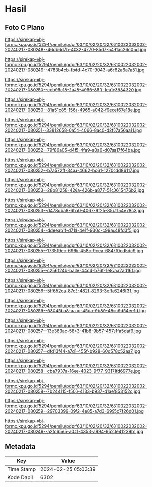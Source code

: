 # Hasil

## Foto C Plano

https://sirekap-obj-formc.kpu.go.id/5294/pemilu/pdpr/63/10/02/20/32/6310022032002-20240217-080248--46db6d7b-4032-4770-85d7-5491ac26c05d.jpg

https://sirekap-obj-formc.kpu.go.id/5294/pemilu/pdpr/63/10/02/20/32/6310022032002-20240217-080249--4783b4cb-fbdd-4c70-9043-a6c62a6a7a51.jpg

https://sirekap-obj-formc.kpu.go.id/5294/pemilu/pdpr/63/10/02/20/32/6310022032002-20240217-080250--ccb95c18-2a48-4956-85ff-1ea1e3634320.jpg

https://sirekap-obj-formc.kpu.go.id/5294/pemilu/pdpr/63/10/02/20/32/6310022032002-20240217-080250--81a51c85-156a-4965-a042-f9edef67e18e.jpg

https://sirekap-obj-formc.kpu.go.id/5294/pemilu/pdpr/63/10/02/20/32/6310022032002-20240217-080251--33812658-0a54-4066-8ac0-d2f67a56aa11.jpg

https://sirekap-obj-formc.kpu.go.id/5294/pemilu/pdpr/63/10/02/20/32/6310022032002-20240217-080252--79f86a05-d4f5-4fa9-a0a6-d07aa17f64ba.jpg

https://sirekap-obj-formc.kpu.go.id/5294/pemilu/pdpr/63/10/02/20/32/6310022032002-20240217-080252--b7a572ff-34aa-4662-bc61-1270cdd86117.jpg

https://sirekap-obj-formc.kpu.go.id/5294/pemilu/pdpr/63/10/02/20/32/6310022032002-20240217-080253--28b81258-426a-426b-a877-51c0615476b2.jpg

https://sirekap-obj-formc.kpu.go.id/5294/pemilu/pdpr/63/10/02/20/32/6310022032002-20240217-080253--d478dba8-6bb0-4067-9f25-8541154e78c3.jpg

https://sirekap-obj-formc.kpu.go.id/5294/pemilu/pdpr/63/10/02/20/32/6310022032002-20240217-080254--ddeeab1f-d718-4e1f-930c-c99ac48fd3f5.jpg

https://sirekap-obj-formc.kpu.go.id/5294/pemilu/pdpr/63/10/02/20/32/6310022032002-20240217-080255--1735f9ec-696b-458c-9cea-6847f0cd5dc9.jpg

https://sirekap-obj-formc.kpu.go.id/5294/pemilu/pdpr/63/10/02/20/32/6310022032002-20240217-080255--c256f24b-bade-44c4-b76f-1e87aa2ad16f.jpg

https://sirekap-obj-formc.kpu.go.id/5294/pemilu/pdpr/63/10/02/20/32/6310022032002-20240217-080256--5ff652ca-87c2-482f-8293-3effa6246f31.jpg

https://sirekap-obj-formc.kpu.go.id/5294/pemilu/pdpr/63/10/02/20/32/6310022032002-20240217-080256--63045ba8-aabc-45da-9b89-48cc9d54ee1d.jpg

https://sirekap-obj-formc.kpu.go.id/5294/pemilu/pdpr/63/10/02/20/32/6310022032002-20240217-080257--13e363ac-5843-41b8-9b57-457e1fa5daf9.jpg

https://sirekap-obj-formc.kpu.go.id/5294/pemilu/pdpr/63/10/02/20/32/6310022032002-20240217-080257--dfd13f44-a7d1-455f-b928-60d578c52aa7.jpg

https://sirekap-obj-formc.kpu.go.id/5294/pemilu/pdpr/63/10/02/20/32/6310022032002-20240217-080258--cba7937a-16ee-4023-9f77-93171fd6977e.jpg

https://sirekap-obj-formc.kpu.go.id/5294/pemilu/pdpr/63/10/02/20/32/6310022032002-20240217-080258--7b244115-f506-4133-b937-d1aef853152c.jpg

https://sirekap-obj-formc.kpu.go.id/5294/pemilu/pdpr/63/10/02/20/32/6310022032002-20240217-080259--29703399-09f2-4e85-a7d3-6995c7f26d01.jpg

https://sirekap-obj-formc.kpu.go.id/5294/pemilu/pdpr/63/10/02/20/32/6310022032002-20240217-080249--a2fc65e5-a041-4353-a994-9520e41239b1.jpg


## Metadata

| Key        | Value               |
| ---------- | ------------------- |
| Time Stamp | 2024-02-25 05:03:39 |
| Kode Dapil | 6302                |



